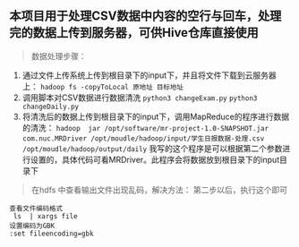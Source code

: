 ## 本项目用于处理CSV数据中内容的空行与回车，处理完的数据上传到服务器，可供Hive仓库直接使用

> 数据处理步骤：

1. 通过文件上传系统上传到根目录下的input下，并且将文件下载到云服务器上：
`hadoop fs -copyToLocal 原地址 目标地址`
2. 调用脚本对CSV数据进行数据清洗
`python3 changeExam.py`
`python3 changeDaily.py`
3. 将清洗后的数据上传到根目录下的input下，调用MapReduce的程序进行数据的清洗：
`hadoop  jar /opt/software/mr-project-1.0-SNAPSHOT.jar com.nuc.MRDriver /opt/moudle/hadoop/input/学生日报数据-处理.csv /opt/moudle/hadoop/output/daily`
我写的这个程序是可以根据第二个参数进行设置的，具体代码可看MRDriver。此程序会将数据放到根目录下的input目录下

>在hdfs 中查看输出文件出现乱码，解决方法：
第二步以后，执行这个即可
```shell
查看文件编码格式
 ls  | xargs file
设置编码为GBK
:set fileencoding=gbk 
```
